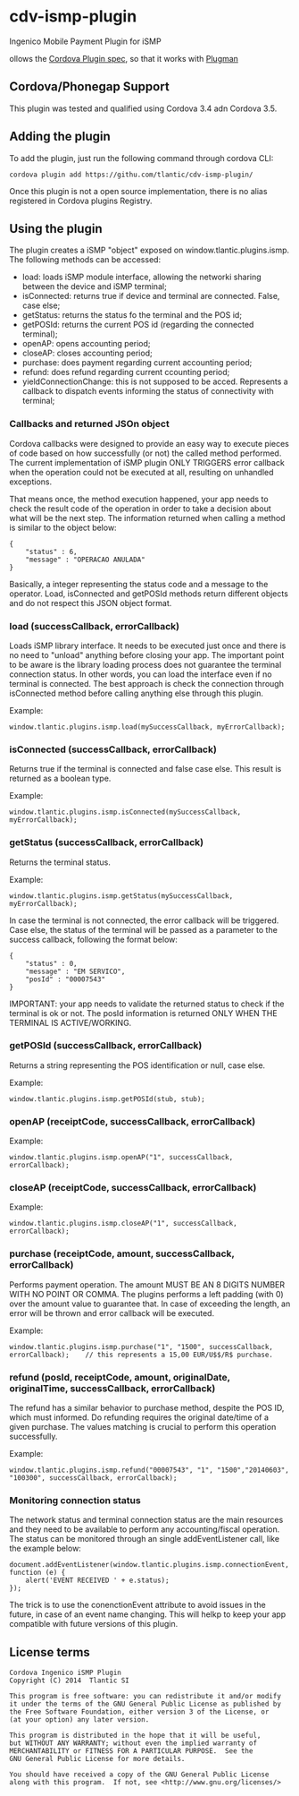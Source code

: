 cdv-ismp-plugin
===============

Ingenico Mobile Payment Plugin for iSMP

ollows the [Cordova Plugin spec](https://github.com/apache/cordova-plugman/blob/master/plugin_spec.md), so that it works with [Plugman](https://github.com/apache/cordova-plugman)

## Cordova/Phonegap Support ##

This plugin was tested and qualified using Cordova 3.4 adn Cordova 3.5. 

## Adding the plugin ##

To add the plugin, just run the following command through cordova CLI:

```
cordova plugin add https://githu.com/tlantic/cdv-ismp-plugin/
```

Once this plugin is not a open source implementation, there is no alias registered in Cordova plugins Registry.


## Using the plugin ##

The plugin creates a iSMP "object" exposed on window.tlantic.plugins.ismp. The following methods can be accessed:

* load: loads iSMP module interface, allowing the networki sharing between the device and iSMP terminal;
* isConnected: returns true if device and terminal are connected. False, case else;
* getStatus: returns the status fo the terminal and the POS id;
* getPOSId: returns the current POS id (regarding the connected terminal);
* openAP: opens accounting period;
* closeAP: closes accounting period;
* purchase: does payment regarding current accounting period; 
* refund: does refund regarding current ccounting period; 
* yieldConnectionChange: this is not supposed to be acced. Represents a callback to dispatch events informing the status of connectivity with terminal;


### Callbacks and returned JSOn object

Cordova callbacks were designed to provide an easy way to execute pieces of code based on how successfully (or not) the called method performed.
The current implementation of iSMP plugin ONLY TRIGGERS error callback when the operation could not be executed at all, resulting on unhandled exceptions.

That means once, the method execution happened, your app needs to check the result code of the operation in order to take a decision about what will be the next step.
The information returned when calling a method is similar to the object below:

```
{
	"status" : 6,
	"message" : "OPERACAO ANULADA"
}
```

Basically, a integer representing the status code and a message to the operator. Load, isConnected and getPOSId methods return different objects and do not respect this JSON object format.


### load (successCallback, errorCallback)

Loads iSMP library interface. It needs to be executed just once and there is no need to "unload" anything before closing your app. The important point to be aware is the library loading process does not guarantee the terminal connection status. In other words, you can load the interface even if no terminal is connected. The best approach is check the connection through isConnected method before calling anything else through this plugin.

Example:

```
window.tlantic.plugins.ismp.load(mySuccessCallback, myErrorCallback);
```

### isConnected (successCallback, errorCallback)

Returns true if the terminal is connected and false case else. This result is returned as a boolean type.

Example:

```
window.tlantic.plugins.ismp.isConnected(mySuccessCallback, myErrorCallback);
```

### getStatus (successCallback, errorCallback)

Returns the terminal status.

Example:

```
window.tlantic.plugins.ismp.getStatus(mySuccessCallback, myErrorCallback);
```

In case the terminal is not connected, the error callback will be triggered. Case else, the status of the terminal will be passed as a parameter to the success callback, following the format below:
```
{
	"status" : 0,
	"message" : "EM SERVICO",
	"posId" : "00007543"
}
```

IMPORTANT: your app needs to validate the returned status to check if the terminal is ok or not. The posId information is returned ONLY WHEN THE TERMINAL IS ACTIVE/WORKING.


### getPOSId (successCallback, errorCallback)

Returns a string representing the POS identification or null, case else.

Example:

```
window.tlantic.plugins.ismp.getPOSId(stub, stub);
```


### openAP (receiptCode, successCallback, errorCallback)

Example:

```
window.tlantic.plugins.ismp.openAP("1", successCallback, errorCallback);
```


### closeAP (receiptCode, successCallback, errorCallback)

Example:

```
window.tlantic.plugins.ismp.closeAP("1", successCallback, errorCallback);
```

### purchase (receiptCode, amount, successCallback, errorCallback)

Performs payment operation. The amount MUST BE AN 8 DIGITS NUMBER WITH NO POINT OR COMMA. The plugins performs a left padding (with 0) over the amount value to guarantee that. In case of exceeding the length, an error will be thrown and error callback will be executed.


Example:
```
window.tlantic.plugins.ismp.purchase("1", "1500", successCallback, errorCallback);    // this represents a 15,00 EUR/U$$/R$ purchase.
```

### refund (posId, receiptCode, amount, originalDate, originalTime, successCallback, errorCallback)

The refund has a similar behavior to purchase method, despite the POS ID, which must informed. Do refunding requires the original date/time of a given purchase. The values matching is crucial to perform this operation successfully.

Example:
```
window.tlantic.plugins.ismp.refund("00007543", "1", "1500","20140603", "100300", successCallback, errorCallback);
```

### Monitoring connection status

The network status and terminal connection status are the main resources and they need to be available to perform any accounting/fiscal operation.
The status can be monitored through an single addEventListener call, like the example below:

```
document.addEventListener(window.tlantic.plugins.ismp.connectionEvent, function (e) {
    alert('EVENT RECEIVED ' + e.status);
});
```
The trick is to use the conenctionEvent attribute to avoid issues in the future, in case of an event name changing. This will helkp to keep your app compatible with future versions of this plugin.


## License terms

    Cordova Ingenico iSMP Plugin
    Copyright (C) 2014  Tlantic SI

    This program is free software: you can redistribute it and/or modify
    it under the terms of the GNU General Public License as published by
    the Free Software Foundation, either version 3 of the License, or
    (at your option) any later version.

    This program is distributed in the hope that it will be useful,
    but WITHOUT ANY WARRANTY; without even the implied warranty of
    MERCHANTABILITY or FITNESS FOR A PARTICULAR PURPOSE.  See the
    GNU General Public License for more details.

    You should have received a copy of the GNU General Public License
    along with this program.  If not, see <http://www.gnu.org/licenses/>
